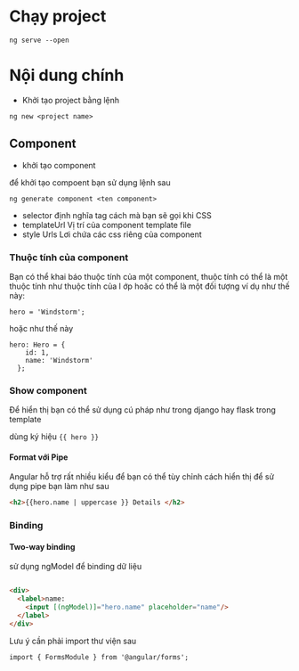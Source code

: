 # Chạy project 

```angular2
ng serve --open
```

# Nội dung chính 

* Khởi tạo project bằng lệnh 

```angularjs
ng new <project name>
```

## Component 

* khởi tạo component 

để khởi tạo compoent bạn sử dụng lệnh sau 
```angularjs
ng generate component <ten component>
```

- selector 
định nghĩa tag  cách mà bạn sẽ gọi khi CSS 
- templateUrl 
Vị trí của component template file 
- style Urls 
Lơi chứa các css riêng của component 

### Thuộc tính của component 
Bạn có thể khai báo thuộc tính của một component, thuộc tính có thể là một thuộc tính như thuộc tính của l
ớp hoăc có thể là một đối tượng ví dụ như thế này:

```angularjs
hero = 'Windstorm';
```

hoặc như thế này 

```angularjs
hero: Hero = {
    id: 1,
    name: 'Windstorm'
  };
```

### Show component 

Để hiển thị bạn có thể sử dụng cú pháp như trong django hay flask trong template 

dùng ký hiệu ```{{ hero }}```

#### Format với Pipe 

Angular hỗ trợ rất nhiều kiểu để bạn có thể tùy chỉnh cách hiển thị để sử dụng pipe bạn làm như sau

```html
<h2>{{hero.name | uppercase }} Details </h2>

```
### Binding 

#### Two-way binding 

sử dụng ngModel để binding dữ liệu

```html

<div>
  <label>name:
    <input [(ngModel)]="hero.name" placeholder="name"/>
  </label>
</div>

```

Lưu ý cần phải import thư viện sau 

```angularjs
import { FormsModule } from '@angular/forms';
```


